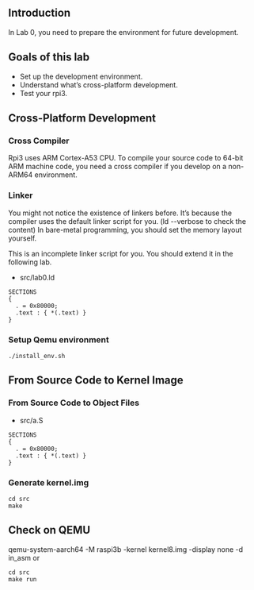 ## Introduction
In Lab 0, you need to prepare the environment for future development.

## Goals of this lab
- Set up the development environment.
- Understand what’s cross-platform development.
- Test your rpi3.

## Cross-Platform Development
### Cross Compiler
Rpi3 uses ARM Cortex-A53 CPU. To compile your source code to 64-bit ARM machine code, you need a cross compiler if you develop on a non-ARM64 environment.

### Linker
You might not notice the existence of linkers before. It’s because the compiler uses the default linker script for you. (ld --verbose to check the content) In bare-metal programming, you should set the memory layout yourself.

This is an incomplete linker script for you. You should extend it in the following lab.
- src/lab0.ld
```text
SECTIONS
{
  . = 0x80000;
  .text : { *(.text) }
}
```

### Setup Qemu environment
```console
./install_env.sh
```
## From Source Code to Kernel Image

### From Source Code to Object Files
- src/a.S
```text
SECTIONS
{
  . = 0x80000;
  .text : { *(.text) }
}
```

### Generate kernel.img
```console
cd src
make
```
## Check on QEMU
qemu-system-aarch64 -M raspi3b -kernel kernel8.img -display none -d in_asm
or
```console
cd src
make run
```
